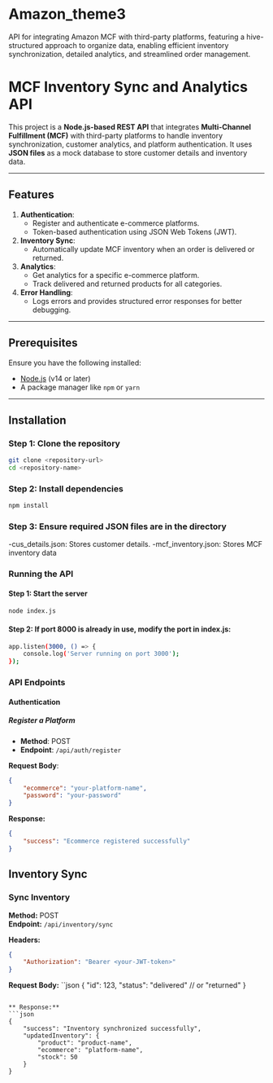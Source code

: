 # Amazon_theme3
API for integrating Amazon MCF with third-party platforms, featuring a hive-structured approach to organize data, enabling efficient inventory synchronization, detailed analytics, and streamlined order management.

# MCF Inventory Sync and Analytics API

This project is a **Node.js-based REST API** that integrates **Multi-Channel Fulfillment (MCF)** with third-party platforms to handle inventory synchronization, customer analytics, and platform authentication. It uses **JSON files** as a mock database to store customer details and inventory data.

---

## Features

1. **Authentication**:
   - Register and authenticate e-commerce platforms.
   - Token-based authentication using JSON Web Tokens (JWT).
2. **Inventory Sync**:
   - Automatically update MCF inventory when an order is delivered or returned.
3. **Analytics**:
   - Get analytics for a specific e-commerce platform.
   - Track delivered and returned products for all categories.
4. **Error Handling**:
   - Logs errors and provides structured error responses for better debugging.

---

## Prerequisites

Ensure you have the following installed:

- [Node.js](https://nodejs.org/) (v14 or later)
- A package manager like `npm` or `yarn`

---

## Installation

### Step 1: Clone the repository
```bash
git clone <repository-url>
cd <repository-name>
```
### Step 2: Install dependencies
```bash
npm install
```
### Step 3:  Ensure required JSON files are in the directory
-cus_details.json: Stores customer details.
-mcf_inventory.json: Stores MCF inventory data

### Running the API

#### Step 1: Start the server
```bash
node index.js
```

#### Step 2: If port 8000 is already in use, modify the port in index.js:
```bash
app.listen(3000, () => {
    console.log('Server running on port 3000');
});
```

### API Endpoints

#### Authentication

##### Register a Platform
- **Method**: POST
- **Endpoint**: `/api/auth/register`

**Request Body**:
```json
{
    "ecommerce": "your-platform-name",
    "password": "your-password"
}
```
**Response:**
```json
{
    "success": "Ecommerce registered successfully"
}
```
## Inventory Sync

### Sync Inventory

**Method:** POST  
**Endpoint:** `/api/inventory/sync`

**Headers:**
```json
{
    "Authorization": "Bearer <your-JWT-token>"
}
```

**Request Body:**
``json
{
    "id": 123,
    "status": "delivered" // or "returned"
}
```

** Response:**
```json
{
    "success": "Inventory synchronized successfully",
    "updatedInventory": {
        "product": "product-name",
        "ecommerce": "platform-name",
        "stock": 50
    }
}
```
